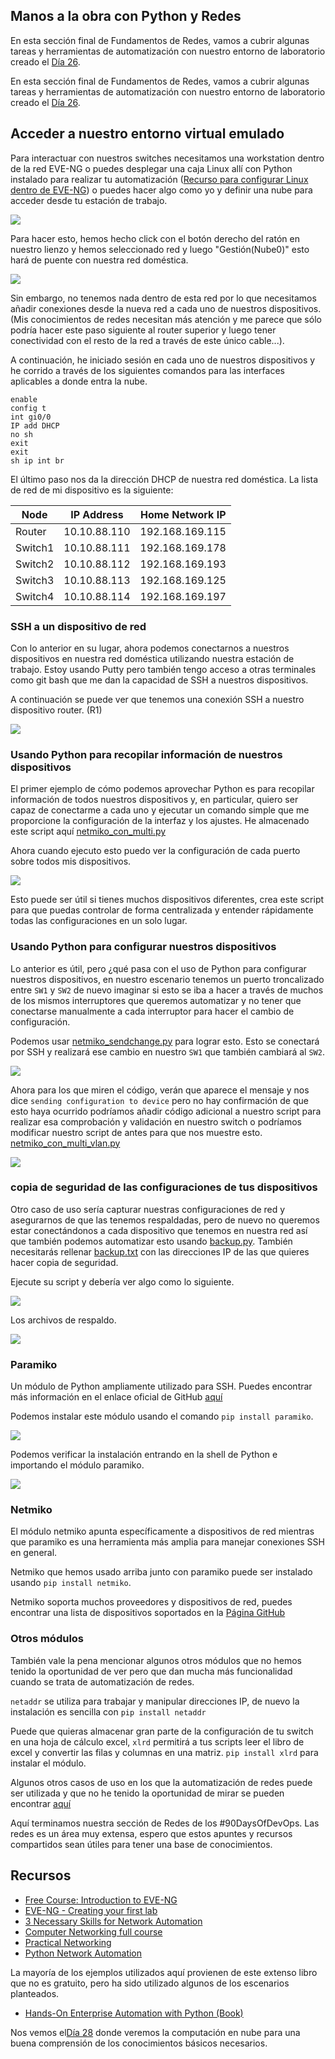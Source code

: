 ## Manos a la obra con Python y Redes

En esta sección final de Fundamentos de Redes, vamos a cubrir algunas tareas y herramientas de automatización con nuestro entorno de laboratorio creado el [Día 26](day26.md).

En esta sección final de Fundamentos de Redes, vamos a cubrir algunas tareas y herramientas de automatización con nuestro entorno de laboratorio creado el [Día 26](day18.md).

## Acceder a nuestro entorno virtual emulado

Para interactuar con nuestros switches necesitamos una workstation dentro de la red EVE-NG o puedes desplegar una caja Linux allí con Python instalado para realizar tu automatización ([Recurso para configurar Linux dentro de EVE-NG](https://www.youtube.com/watch?v=3Qstk3zngrY)) o puedes hacer algo como yo y definir una nube para acceder desde tu estación de trabajo.

![](Images/Day27_Networking3.png)

Para hacer esto, hemos hecho click con el botón derecho del ratón en nuestro lienzo y hemos seleccionado red y luego "Gestión(Nube0)" esto hará de puente con nuestra red doméstica.

![](Images/Day27_Networking4.png)

Sin embargo, no tenemos nada dentro de esta red por lo que necesitamos añadir conexiones desde la nueva red a cada uno de nuestros dispositivos. (Mis conocimientos de redes necesitan más atención y me parece que sólo podría hacer este paso siguiente al router superior y luego tener conectividad con el resto de la red a través de este único cable...).

A continuación, he iniciado sesión en cada uno de nuestros dispositivos y he corrido a través de los siguientes comandos para las interfaces aplicables a donde entra la nube.

```
enable
config t
int gi0/0
IP add DHCP
no sh
exit
exit
sh ip int br
```

El último paso nos da la dirección DHCP de nuestra red doméstica. La lista de red de mi dispositivo es la siguiente:

| Node    | IP Address   | Home Network IP |
| ------- | ------------ | --------------- |
| Router  | 10.10.88.110 | 192.168.169.115 |
| Switch1 | 10.10.88.111 | 192.168.169.178 |
| Switch2 | 10.10.88.112 | 192.168.169.193 |
| Switch3 | 10.10.88.113 | 192.168.169.125 |
| Switch4 | 10.10.88.114 | 192.168.169.197 |

### SSH a un dispositivo de red

Con lo anterior en su lugar, ahora podemos conectarnos a nuestros dispositivos en nuestra red doméstica utilizando nuestra estación de trabajo. Estoy usando Putty pero también tengo acceso a otras terminales como git bash que me dan la capacidad de SSH a nuestros dispositivos.

A continuación se puede ver que tenemos una conexión SSH a nuestro dispositivo router. (R1)

![](Images/Day27_Networking5.png)

### Usando Python para recopilar información de nuestros dispositivos

El primer ejemplo de cómo podemos aprovechar Python es para recopilar información de todos nuestros dispositivos y, en particular, quiero ser capaz de conectarme a cada uno y ejecutar un comando simple que me proporcione la configuración de la interfaz y los ajustes. He almacenado este script aquí [netmiko_con_multi.py](Networking/netmiko_con_multi.py)

Ahora cuando ejecuto esto puedo ver la configuración de cada puerto sobre todos mis dispositivos.

![](Images/Day27_Networking6.png)

Esto puede ser útil si tienes muchos dispositivos diferentes, crea este script para que puedas controlar de forma centralizada y entender rápidamente todas las configuraciones en un solo lugar.

### Usando Python para configurar nuestros dispositivos

Lo anterior es útil, pero ¿qué pasa con el uso de Python para configurar nuestros dispositivos, en nuestro escenario tenemos un puerto troncalizado entre `SW1` y `SW2` de nuevo imaginar si esto se iba a hacer a través de muchos de los mismos interruptores que queremos automatizar y no tener que conectarse manualmente a cada interruptor para hacer el cambio de configuración.

Podemos usar [netmiko_sendchange.py](Networking/netmiko_sendchange.py) para lograr esto. Esto se conectará por SSH y realizará ese cambio en nuestro `SW1` que también cambiará al `SW2`.

![](Images/Day27_Networking7.png)

Ahora para los que miren el código, verán que aparece el mensaje y nos dice `sending configuration to device` pero no hay confirmación de que esto haya ocurrido podríamos añadir código adicional a nuestro script para realizar esa comprobación y validación en nuestro switch o podríamos modificar nuestro script de antes para que nos muestre esto. [netmiko_con_multi_vlan.py](Networking/netmiko_con_multi_vlan.py)

![](Images/Day27_Networking8.png)

### copia de seguridad de las configuraciones de tus dispositivos

Otro caso de uso sería capturar nuestras configuraciones de red y asegurarnos de que las tenemos respaldadas, pero de nuevo no queremos estar conectándonos a cada dispositivo que tenemos en nuestra red así que también podemos automatizar esto usando [backup.py](Networking/backup.py). También necesitarás rellenar [backup.txt](Networking/backup.txt) con las direcciones IP de las que quieres hacer copia de seguridad.

Ejecute su script y debería ver algo como lo siguiente.

![](Images/Day27_Networking9.png)

Los archivos de respaldo.

![](Images/Day27_Networking10.png)

### Paramiko

Un módulo de Python ampliamente utilizado para SSH. Puedes encontrar más información en el enlace oficial de GitHub [aquí](https://github.com/paramiko/paramiko)

Podemos instalar este módulo usando el comando `pip install paramiko`.

![](Images/Day27_Networking1.png)

Podemos verificar la instalación entrando en la shell de Python e importando el módulo paramiko.

![](Images/Day27_Networking2.png)

### Netmiko

El módulo netmiko apunta específicamente a dispositivos de red mientras que paramiko es una herramienta más amplia para manejar conexiones SSH en general.

Netmiko que hemos usado arriba junto con paramiko puede ser instalado usando `pip install netmiko`.

Netmiko soporta muchos proveedores y dispositivos de red, puedes encontrar una lista de dispositivos soportados en la [Página GitHub](https://github.com/ktbyers/netmiko#supports)

### Otros módulos

También vale la pena mencionar algunos otros módulos que no hemos tenido la oportunidad de ver pero que dan mucha más funcionalidad cuando se trata de automatización de redes.

`netaddr` se utiliza para trabajar y manipular direcciones IP, de nuevo la instalación es sencilla con `pip install netaddr`

Puede que quieras almacenar gran parte de la configuración de tu switch en una hoja de cálculo excel, `xlrd` permitirá a tus scripts leer el libro de excel y convertir las filas y columnas en una matriz. `pip install xlrd` para instalar el módulo.

Algunos otros casos de uso en los que la automatización de redes puede ser utilizada y que no he tenido la oportunidad de mirar se pueden encontrar [aquí](https://github.com/ktbyers/pynet/tree/master/presentations/dfwcug/examples)

Aquí terminamos nuestra sección de Redes de los #90DaysOfDevOps. Las redes es un área muy extensa, espero que estos apuntes y recursos compartidos sean útiles para tener una base de conocimientos.

## Recursos

- [Free Course: Introduction to EVE-NG](https://www.youtube.com/watch?v=g6B0f_E0NMg)
- [EVE-NG - Creating your first lab](https://www.youtube.com/watch?v=9dPWARirtK8)
- [3 Necessary Skills for Network Automation](https://www.youtube.com/watch?v=KhiJ7Fu9kKA&list=WL&index=122&t=89s)
- [Computer Networking full course](https://www.youtube.com/watch?v=IPvYjXCsTg8)
- [Practical Networking](http://www.practicalnetworking.net/)
- [Python Network Automation](https://www.youtube.com/watch?v=xKPzLplPECU&list=WL&index=126)

La mayoría de los ejemplos utilizados aquí provienen de este extenso libro que no es gratuito, pero ha sido utilizado algunos de los escenarios planteados.

- [Hands-On Enterprise Automation with Python (Book)](https://www.packtpub.com/product/hands-on-enterprise-automation-with-python/9781788998512)

Nos vemos el[Día 28](day28.md) donde veremos la computación en nube para una buena comprensión de los conocimientos básicos necesarios.
